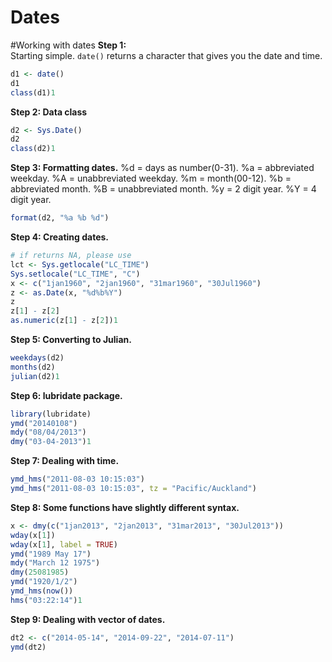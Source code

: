 # Dates
#Working with dates
**Step 1:**  
Starting simple. `date()` returns a character that gives you the date and time. 
```r
d1 <- date()
d1
class(d1)1
```
**Step 2: Data class**
```r
d2 <- Sys.Date()
d2
class(d2)1
```
**Step 3: Formatting dates.** 
%d = days as number(0-31).
%a = abbreviated weekday.
%A = unabbreviated weekday.
%m = month(00-12).
%b = abbreviated month.
%B = unabbreviated month.
%y = 2 digit year.
%Y = 4 digit year.

```r
format(d2, "%a %b %d")
```
**Step 4: Creating dates.**
```r
# if returns NA, please use
lct <- Sys.getlocale("LC_TIME")
Sys.setlocale("LC_TIME", "C")
x <- c("1jan1960", "2jan1960", "31mar1960", "30Jul1960")
z <- as.Date(x, "%d%b%Y")
z
z[1] - z[2]
as.numeric(z[1] - z[2])1
```
**Step 5: Converting to Julian.**
```r
weekdays(d2)
months(d2)
julian(d2)1
```
**Step 6: lubridate package.**
```r
library(lubridate)
ymd("20140108")
mdy("08/04/2013")
dmy("03-04-2013")1
```
**Step 7: Dealing with time.**
```r
ymd_hms("2011-08-03 10:15:03")
ymd_hms("2011-08-03 10:15:03", tz = "Pacific/Auckland")
```
**Step 8: Some functions have slightly different syntax.**
```r
x <- dmy(c("1jan2013", "2jan2013", "31mar2013", "30Jul2013"))
wday(x[1])
wday(x[1], label = TRUE)
ymd("1989 May 17")
mdy("March 12 1975")
dmy(25081985)
ymd("1920/1/2")
ymd_hms(now())
hms("03:22:14")1
```
**Step 9: Dealing with vector of dates.**
```r
dt2 <- c("2014-05-14", "2014-09-22", "2014-07-11")
ymd(dt2)
```

